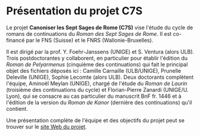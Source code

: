 # Présentation du projet C7S

Le projet **Canoniser les Sept Sages de Rome (C7S)** vise l'étude du cycle de romans de continuations du _Roman des Sept Sages de Rome_.
Il est co-financé par le FNS (Suisse) et le FNRS (Wallonie-Bruxelles).

Il est dirigé par la prof. Y. Foehr-Janssens (UNIGE) et S. Ventura (alors ULB).
Trois postdoctorantes y collaborent, en particulier pour établir l'édition du _Roman de Pelyarmenus_ (cinquième des continuations) qui fait le principal objet des fichiers déposés ici : Camille Carnaille (ULB/UNIGE), Prunelle Deleville (UNIGE), Sophie Lecomte (alors ULB). 
Deux doctorants complètent l'équipe, Aminoël Meylan (UNIGE), chargé de l'étude du _Roman de Laurin_ (troisième des continuations du cycle) et Florian-Pierre Zanardi (UNIGE/U. Lyon), qui se consacre au cas particulier du manuscrit BnF fr. 1446 et à l'édition de la version du _Roman de Kanor_ (dernière des continuations) qu'il contient.

Une présentation complète de l'équipe et des objectifs du projet peut se trouver sur le [site Web du projet](https://www.unige.ch/c7s/).
